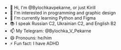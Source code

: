 - 👋 Hi, I'm @Bylochkavpekarne, or just Kirill
- 👀 I'm interested in programming and graphic design
- 🌱 I'm currently learning Python and Figma
- 📚 I speak Russian C2, Ukrainian C2, and English B2
- 📫 My Telegram: @Bylochka_V_Pekarne
- 😄 Pronouns: he/him
- ⚡ Fun fact: I have ADHD

<!---
Bylochkavpekarne/Bylochkavpekarne is a ✨ special ✨ repository because its `README.md` (this file) appears on your GitHub profile.
You can click the Preview link to take a look at your changes.
--->
